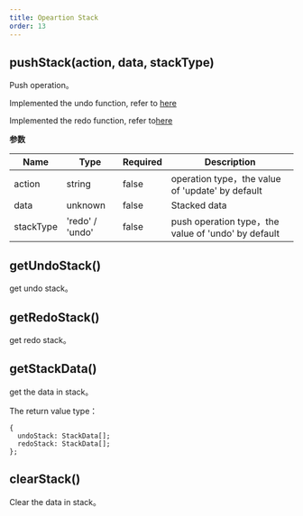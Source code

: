 ```yaml
---
title: Opeartion Stack
order: 13
---
```


## pushStack(action, data, stackType)

Push operation。

Implemented the undo function, refer to [here](https://github.com/antvis/F6/blob/master/packages/plugin/src/toolBar/index.ts#L208)

Implemented the redo function, refer to[here](https://github.com/antvis/F6/blob/master/packages/plugin/src/toolBar/index.ts#L295)

**参数**

| Name      | Type            | Required | Description                                         |
| --------- | --------------- | -------- | --------------------------------------------------- |
| action    | string          | false    | operation type，the value of 'update' by default    |
| data      | unknown         | false    | Stacked data                                        |
| stackType | 'redo' / 'undo' | false    | push operation type，the value of 'undo' by default |

## getUndoStack()

get undo stack。

## getRedoStack()

get redo stack。

## getStackData()

get the data in stack。

The return value type：

```
{
  undoStack: StackData[];
  redoStack: StackData[];
};
```

## clearStack()

Clear the data in stack。
